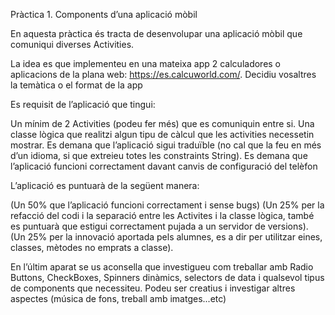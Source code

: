 Pràctica 1.  Components d’una aplicació mòbil


En aquesta pràctica és tracta de desenvolupar una aplicació mòbil que comuniqui diverses Activities.

La idea es que implementeu en una mateixa app 2 calculadores o aplicacions de la plana web: https://es.calcuworld.com/.  Decidiu vosaltres la temàtica o el format de la app

Es requisit de l’aplicació que tingui:

Un mínim de 2 Activities (podeu fer més) que es comuniquin entre si.
Una classe lògica que realitzi algun tipu de càlcul que les activities necessetin mostrar.
Es demana que l’aplicació sigui traduïble (no cal que la feu en més d’un idioma, si que extreieu totes les constraints String).
Es demana que l’aplicació funcioni correctament davant canvis de configuració del telèfon

L’aplicació es puntuarà de la següent manera:

(Un 50% que l’aplicació funcioni correctament i sense bugs)
(Un 25% per la refacció del codi i la separació entre les Activites i la classe lògica, també es puntuarà que estigui correctament pujada a un servidor de versions).
(Un 25% per la innovació aportada pels alumnes, es a dir per utilitzar eines, classes, mètodes no emprats a classe).

En l’últim aparat se us aconsella que investigueu com treballar amb Radio Buttons, CheckBoxes, Spinners dinàmics, selectors de data i qualsevol tipus de components que necessiteu. Podeu ser creatius i investigar altres aspectes (música de fons, treball amb imatges...etc)



